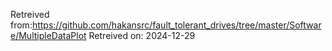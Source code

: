Retreived from:https://github.com/hakansrc/fault_tolerant_drives/tree/master/Software/MultipleDataPlot
Retreived on: 2024-12-29


